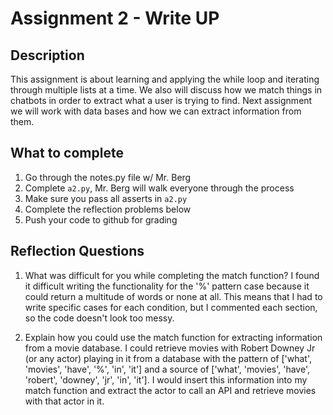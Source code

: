 # Assignment 2 - Write UP

## Description
This assignment is about learning and applying the while loop and iterating through multiple lists at a time.  We also will discuss how we match things in chatbots in order to extract what a user is trying to find.  Next assignment we will work with data bases and how we can extract information from them.

## What to complete
1. Go through the notes.py file w/ Mr. Berg
2. Complete `a2.py`, Mr. Berg will walk everyone through the process
3. Make sure you pass all asserts in `a2.py`
4. Complete the reflection problems below
5. Push your code to github for grading

## Reflection Questions
1. What was difficult for you while completing the match function?
I found it difficult writing the functionality for the '%' pattern case because it could return a multitude of words or none at all.
This means that I had to write specific cases for each condition, but I commented each section, so the code doesn't look too messy.

2. Explain how you could use the match function for extracting information from a movie database.
I could retrieve movies with Robert Downey Jr (or any actor) playing in it from a database with the pattern of
['what', 'movies', 'have', '%', 'in', 'it'] and a source of ['what', 'movies', 'have', 'robert', 'downey', 'jr', 'in', 'it'].
I would insert this information into my match function and extract the actor to call an API and retrieve movies with that actor in it.
